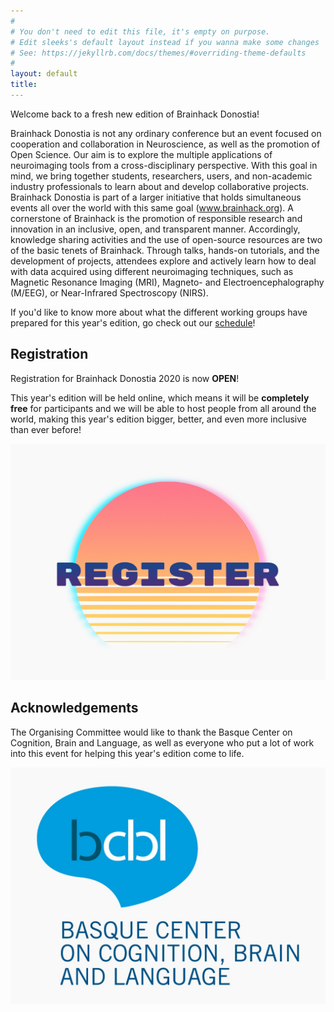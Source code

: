 ```yaml
---
#
# You don't need to edit this file, it's empty on purpose.
# Edit sleeks's default layout instead if you wanna make some changes
# See: https://jekyllrb.com/docs/themes/#overriding-theme-defaults
#
layout: default
title:
---
```


Welcome back to a fresh new edition of Brainhack Donostia!

Brainhack Donostia is not any ordinary conference but an event focused on cooperation and collaboration in Neuroscience, as well as the promotion of Open Science. Our aim is to explore the multiple applications of neuroimaging tools from a cross-disciplinary perspective. With this goal in mind, we bring together students, researchers, users, and non-academic industry professionals to learn about and develop collaborative projects. Brainhack Donostia is part of a larger initiative that holds simultaneous events all over the world with this same goal (www.brainhack.org). A cornerstone of Brainhack is the promotion of responsible research and innovation in an inclusive, open, and transparent manner. Accordingly, knowledge sharing activities and the use of open-source resources are two of the basic tenets of Brainhack. Through talks, hands-on tutorials, and the development of projects, attendees explore and actively learn how to deal with data acquired using different neuroimaging techniques, such as Magnetic Resonance Imaging (MRI), Magneto- and Electroencephalography (M/EEG), or Near-Infrared Spectroscopy (NIRS).

If you'd like to know more about what the different working groups have prepared for this year's edition, go check out our [schedule](https://brainhack-donostia.github.io/schedule/)!

## Registration

Registration for Brainhack Donostia 2020 is now **OPEN**!

This year's edition will be held online, which means it will be **completely free** for participants and we will be able to host people from all around the world, making this year's edition bigger, better, and even more inclusive than ever before!

<a href="https://brainhack-donostia.github.io/registration/" target="_blank"><img class="cta_button" src="assets/img/posts/CTAregister.jpg" alt=""></a>

## Acknowledgements

The Organising Committee would like to thank the Basque Center on Cognition, Brain and Language, as well as everyone who put a lot of work into this event for helping this year's edition come to life.

<a href="https://www.bcbl.eu/en" target="_blank"><img class="cta_button" src="assets/img/posts/logoBCBL.jpg" alt=""></a>

